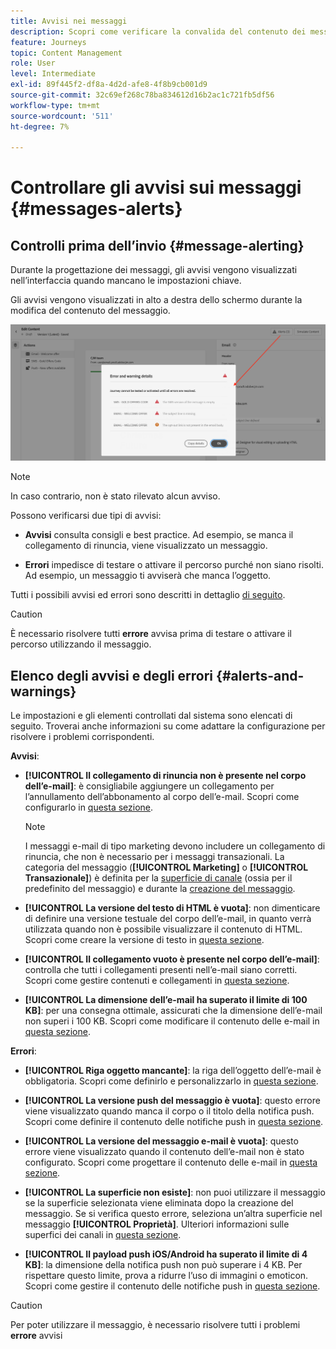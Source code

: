 ```yaml
---
title: Avvisi nei messaggi
description: Scopri come verificare la convalida del contenuto dei messaggi e risolvere i problemi
feature: Journeys
topic: Content Management
role: User
level: Intermediate
exl-id: 89f445f2-df8a-4d2d-afe8-4f8b9cb001d9
source-git-commit: 32c69ef268c78ba834612d16b2ac1c721fb5df56
workflow-type: tm+mt
source-wordcount: '511'
ht-degree: 7%

---
```


# Controllare gli avvisi sui messaggi {#messages-alerts}

## Controlli prima dell’invio {#message-alerting}

Durante la progettazione dei messaggi, gli avvisi vengono visualizzati nell’interfaccia quando mancano le impostazioni chiave.

Gli avvisi vengono visualizzati in alto a destra dello schermo durante la modifica del contenuto del messaggio.

![](assets/alerts-details.png)

>[!NOTE]
>
>In caso contrario, non è stato rilevato alcun avviso.

Possono verificarsi due tipi di avvisi:

* **Avvisi** consulta consigli e best practice. Ad esempio, se manca il collegamento di rinuncia, viene visualizzato un messaggio.

* **Errori** impedisce di testare o attivare il percorso purché non siano risolti. Ad esempio, un messaggio ti avviserà che manca l’oggetto.

Tutti i possibili avvisi ed errori sono descritti in dettaglio [di seguito](#alerts-and-warnings).

>[!CAUTION]
>
> È necessario risolvere tutti **errore** avvisa prima di testare o attivare il percorso utilizzando il messaggio.

## Elenco degli avvisi e degli errori {#alerts-and-warnings}

Le impostazioni e gli elementi controllati dal sistema sono elencati di seguito. Troverai anche informazioni su come adattare la configurazione per risolvere i problemi corrispondenti.

**Avvisi**:

* **[!UICONTROL Il collegamento di rinuncia non è presente nel corpo dell’e-mail]**: è consigliabile aggiungere un collegamento per l’annullamento dell’abbonamento al corpo dell’e-mail. Scopri come configurarlo in [questa sezione](../privacy/opt-out.md#opt-out-management).

   >[!NOTE]
   >
   >I messaggi e-mail di tipo marketing devono includere un collegamento di rinuncia, che non è necessario per i messaggi transazionali. La categoria del messaggio (**[!UICONTROL Marketing]** o **[!UICONTROL Transazionale]**) è definita per la [superficie di canale](../configuration/channel-surfaces.md#email-type) (ossia per il predefinito del messaggio) e durante la [creazione del messaggio](get-started-content.md#create-new-message).

* **[!UICONTROL La versione del testo di HTML è vuota]**: non dimenticare di definire una versione testuale del corpo dell’e-mail, in quanto verrà utilizzata quando non è possibile visualizzare il contenuto di HTML. Scopri come creare la versione di testo in [questa sezione](../design/text-version-email.md).

* **[!UICONTROL Il collegamento vuoto è presente nel corpo dell’e-mail]**: controlla che tutti i collegamenti presenti nell’e-mail siano corretti. Scopri come gestire contenuti e collegamenti in [questa sezione](../design/create-email-content.md).

* **[!UICONTROL La dimensione dell’e-mail ha superato il limite di 100 KB]**: per una consegna ottimale, assicurati che la dimensione dell’e-mail non superi i 100 KB. Scopri come modificare il contenuto delle e-mail in [questa sezione](../design/create-email-content.md).

**Errori**:

* **[!UICONTROL Riga oggetto mancante]**: la riga dell’oggetto dell’e-mail è obbligatoria. Scopri come definirlo e personalizzarlo in [questa sezione](create-email.md).

   <!--HTML is empty when Amp HTML is present-->

* **[!UICONTROL La versione push del messaggio è vuota]**: questo errore viene visualizzato quando manca il corpo o il titolo della notifica push. Scopri come definire il contenuto delle notifiche push in [questa sezione](create-push.md).

* **[!UICONTROL La versione del messaggio e-mail è vuota]**: questo errore viene visualizzato quando il contenuto dell’e-mail non è stato configurato. Scopri come progettare il contenuto delle e-mail in [questa sezione](../design/design-emails.md).

* **[!UICONTROL La superficie non esiste]**: non puoi utilizzare il messaggio se la superficie selezionata viene eliminata dopo la creazione del messaggio. Se si verifica questo errore, seleziona un’altra superficie nel messaggio **[!UICONTROL Proprietà]**. Ulteriori informazioni sulle superfici dei canali in [questa sezione](../configuration/channel-surfaces.md).

* **[!UICONTROL Il payload push iOS/Android ha superato il limite di 4 KB]**: la dimensione della notifica push non può superare i 4 KB. Per rispettare questo limite, prova a ridurre l’uso di immagini o emoticon. Scopri come gestire il contenuto delle notifiche push in [questa sezione](create-push.md).

>[!CAUTION]
>
> Per poter utilizzare il messaggio, è necessario risolvere tutti i problemi **errore** avvisi

<!--Other issues can stop publication such as:
* The push notification title is empty-->
